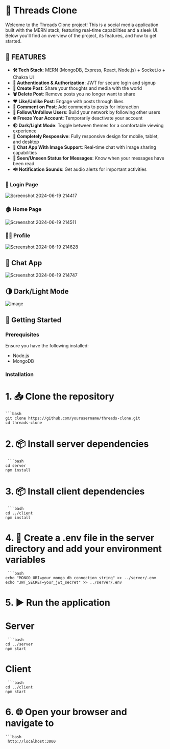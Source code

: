 # 🧵 Threads Clone

Welcome to the Threads Clone project! This is a social media application built with the MERN stack, featuring real-time capabilities and a sleek UI. Below you'll find an overview of the project, its features, and how to get started.

## 🌟 FEATURES 

- **🛠️ Tech Stack**: MERN (MongoDB, Express, React, Node.js) + Socket.io + Chakra UI
- **🔐 Authentication & Authorization**: JWT for secure login and signup
- **📝 Create Post**: Share your thoughts and media with the world
- **🗑️ Delete Post**: Remove posts you no longer want to share
- **❤️ Like/Unlike Post**: Engage with posts through likes
- **💬 Comment on Post**: Add comments to posts for interaction
- **👥 Follow/Unfollow Users**: Build your network by following other users
- **❄️ Freeze Your Account**: Temporarily deactivate your account
- **🌓 Dark/Light Mode**: Toggle between themes for a comfortable viewing experience
- **📱 Completely Responsive**: Fully responsive design for mobile, tablet, and desktop
- **💬 Chat App With Image Support**: Real-time chat with image sharing capabilities
- **👀 Seen/Unseen Status for Messages**: Know when your messages have been read
- **🔊 Notification Sounds**: Get audio alerts for important activities


### 🔑 Login Page
![Screenshot 2024-06-19 214417](https://github.com/Jeeya-Inamdar/Threads-Clone/assets/129672572/f39c862a-7b50-40b0-a539-4e47527fcbf0)


### 🏠 Home Page
![Screenshot 2024-06-19 214511](https://github.com/Jeeya-Inamdar/Threads-Clone/assets/129672572/ebeb527d-3768-49fd-ab92-3f4e4fbbb376)


### 🧑‍💻 Profile 
![Screenshot 2024-06-19 214628](https://github.com/Jeeya-Inamdar/Threads-Clone/assets/129672572/55bbcf22-ece0-4e89-93d8-3c3437b9ad39)


## 💬 Chat App
![Screenshot 2024-06-19 214747](https://github.com/Jeeya-Inamdar/Threads-Clone/assets/129672572/eae54c06-9ff3-40d9-ab23-aadbf4f152f0)


## 🌗 Dark/Light Mode
![image](https://github.com/Jeeya-Inamdar/Threads-Clone/assets/129672572/f2f0b553-c47a-41c9-a3ee-c3086cb1757f)


## 🚀 Getting Started

### Prerequisites

Ensure you have the following installed:
- Node.js
- MongoDB

### Installation


# 1. 📥 Clone the repository
    ```bash
    git clone https://github.com/yourusername/threads-clone.git
    cd threads-clone

# 2. 📦 Install server dependencies
     ```bash
    cd server
    npm install

# 3. 📦 Install client dependencies
     ```bash
    cd ../client
    npm install

# 4. 🔧 Create a .env file in the server directory and add your environment variables
     ```bash
    echo "MONGO_URI=your_mongo_db_connection_string" >> ../server/.env
    echo "JWT_SECRET=your_jwt_secret" >> ../server/.env

# 5. ▶️ Run the application

# Server
     ```bash
    cd ../server
    npm start

# Client
     ```bash
    cd ../client
    npm start

# 6. 🌐 Open your browser and navigate to
    ```bash
     http://localhost:3000
